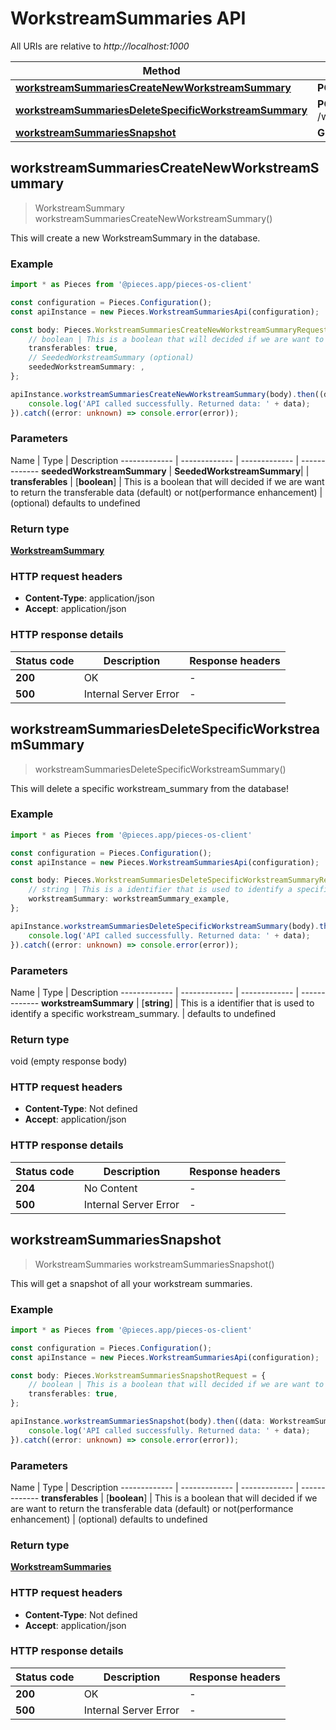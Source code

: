 # WorkstreamSummaries API

All URIs are relative to *http://localhost:1000*

Method | HTTP request
------------- | -------------
[**workstreamSummariesCreateNewWorkstreamSummary**](WorkstreamSummariesApi#workstreamsummariescreatenewworkstreamsummary) | **POST** /workstream_summaries/create
[**workstreamSummariesDeleteSpecificWorkstreamSummary**](WorkstreamSummariesApi#workstreamsummariesdeletespecificworkstreamsummary) | **POST** /workstream_summaries/\{workstream_summary\}/delete
[**workstreamSummariesSnapshot**](WorkstreamSummariesApi#workstreamsummariessnapshot) | **GET** /workstream_summaries


## **workstreamSummariesCreateNewWorkstreamSummary**
> WorkstreamSummary workstreamSummariesCreateNewWorkstreamSummary()

This will create a new WorkstreamSummary in the database.

### Example

```typescript
import * as Pieces from '@pieces.app/pieces-os-client'

const configuration = Pieces.Configuration();
const apiInstance = new Pieces.WorkstreamSummariesApi(configuration);

const body: Pieces.WorkstreamSummariesCreateNewWorkstreamSummaryRequest = {
    // boolean | This is a boolean that will decided if we are want to return the transferable data (default) or not(performance enhancement) (optional)
    transferables: true,
    // SeededWorkstreamSummary (optional)
    seededWorkstreamSummary: ,
};

apiInstance.workstreamSummariesCreateNewWorkstreamSummary(body).then((data: WorkstreamSummary) => {
    console.log('API called successfully. Returned data: ' + data);
}).catch((error: unknown) => console.error(error));
```

### Parameters

Name | Type | Description
------------- | ------------- | ------------- | -------------
 **seededWorkstreamSummary** | **SeededWorkstreamSummary**|  |
 **transferables** | [**boolean**] | This is a boolean that will decided if we are want to return the transferable data (default) or not(performance enhancement) | (optional) defaults to undefined


### Return type

[**WorkstreamSummary**](../models/WorkstreamSummary)

### HTTP request headers

- **Content-Type**: application/json
- **Accept**: application/json


### HTTP response details
| Status code | Description | Response headers
|-------------|-------------|------------------
**200** | OK |  -  |
**500** | Internal Server Error |  -  |

## **workstreamSummariesDeleteSpecificWorkstreamSummary**
> workstreamSummariesDeleteSpecificWorkstreamSummary()

This will delete a specific workstream_summary from the database!

### Example

```typescript
import * as Pieces from '@pieces.app/pieces-os-client'

const configuration = Pieces.Configuration();
const apiInstance = new Pieces.WorkstreamSummariesApi(configuration);

const body: Pieces.WorkstreamSummariesDeleteSpecificWorkstreamSummaryRequest = {
    // string | This is a identifier that is used to identify a specific workstream_summary.
    workstreamSummary: workstreamSummary_example,
};

apiInstance.workstreamSummariesDeleteSpecificWorkstreamSummary(body).then((data: void (empty response body)) => {
    console.log('API called successfully. Returned data: ' + data);
}).catch((error: unknown) => console.error(error));
```

### Parameters

Name | Type | Description
------------- | ------------- | ------------- | -------------
 **workstreamSummary** | [**string**] | This is a identifier that is used to identify a specific workstream_summary. | defaults to undefined


### Return type

void (empty response body)

### HTTP request headers

- **Content-Type**: Not defined
- **Accept**: application/json


### HTTP response details
| Status code | Description | Response headers
|-------------|-------------|------------------
**204** | No Content |  -  |
**500** | Internal Server Error |  -  |

## **workstreamSummariesSnapshot**
> WorkstreamSummaries workstreamSummariesSnapshot()

This will get a snapshot of all your workstream summaries.

### Example

```typescript
import * as Pieces from '@pieces.app/pieces-os-client'

const configuration = Pieces.Configuration();
const apiInstance = new Pieces.WorkstreamSummariesApi(configuration);

const body: Pieces.WorkstreamSummariesSnapshotRequest = {
    // boolean | This is a boolean that will decided if we are want to return the transferable data (default) or not(performance enhancement) (optional)
    transferables: true,
};

apiInstance.workstreamSummariesSnapshot(body).then((data: WorkstreamSummaries) => {
    console.log('API called successfully. Returned data: ' + data);
}).catch((error: unknown) => console.error(error));
```

### Parameters

Name | Type | Description
------------- | ------------- | ------------- | -------------
 **transferables** | [**boolean**] | This is a boolean that will decided if we are want to return the transferable data (default) or not(performance enhancement) | (optional) defaults to undefined


### Return type

[**WorkstreamSummaries**](../models/WorkstreamSummaries)

### HTTP request headers

- **Content-Type**: Not defined
- **Accept**: application/json


### HTTP response details
| Status code | Description | Response headers
|-------------|-------------|------------------
**200** | OK |  -  |
**500** | Internal Server Error |  -  |


